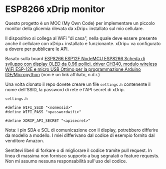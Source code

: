 # ESP8266 xDrip monitor

Questo progetto è un MOC (My Own Code) per implementare un piccolo monitor della glicemia rilevata da xDrip+ installato sul mio cellulare.

Il dispositivo si collega al WiFi "di casa", nella quale deve essere presente anche il cellulare con xDrip+ installato e funzionante. xDrip+ va configurato a dovere per pubblicare le API.

Basato sulla board [ESP8266 ESP12F NodeMCU ESP8266 Scheda di sviluppo con display OLED da 0,96 pollici, driver CH340, modulo wireless WiFi ESP-12E e micro USB Ottimo per la programmazione Arduino IDE/Micropython](https://amzn.eu/d/ib1W2zs) (non è un link affiliato, n.d.r.)

Una volta clonato il repo dovete creare un file `settings.h` contenente il nome dell'SSID, la password di rete e l'API secret di xDrip.

`settings.h`
```
#define WIFI_SSID "<nomessid>"
#define WIFI_PASS "<passwordwifi>"

#define XDRIP_API_SECRET "<apisecret>"
```

Nota: i pin SDA e SCL di comunicazione con il display, potrebbero differire da modello a modello. I miei differivano dal codice di esempio fornito dal venditore Amazon.

Sentitevi liberi di forkare o di migliorare il codice tramite pull request. In linea di massima non fornisco supporto a bug segnalati o feature requests. Non mi assumo nessuna responsabilità sull'uso del codice.